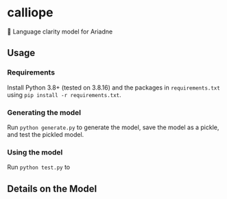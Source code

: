 # calliope
📜 Language clarity model for Ariadne

## Usage

### Requirements
Install Python 3.8+ (tested on 3.8.16) and the packages in `requirements.txt` using `pip install -r requirements.txt`.

### Generating the model
Run `python generate.py` to generate the model, save the model as a pickle, and test the pickled model.

### Using the model
Run `python test.py` to 

## Details on the Model